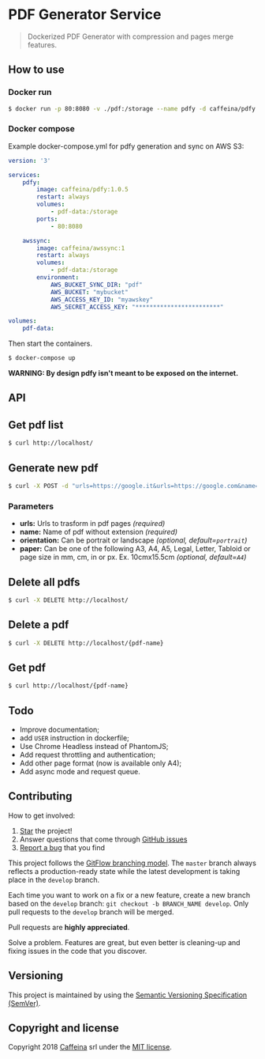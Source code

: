 # PDF Generator Service
> Dockerized PDF Generator with compression and pages merge features.

## How to use

### Docker run

```bash
$ docker run -p 80:8080 -v ./pdf:/storage --name pdfy -d caffeina/pdfy:1
```

### Docker compose

Example docker-compose.yml for pdfy generation and sync on AWS S3:

```yaml
version: '3'

services:
    pdfy:
        image: caffeina/pdfy:1.0.5
        restart: always
        volumes:
            - pdf-data:/storage
        ports:
            - 80:8080

    awssync:
        image: caffeina/awssync:1
        restart: always
        volumes:
            - pdf-data:/storage
        environment:
            AWS_BUCKET_SYNC_DIR: "pdf"
            AWS_BUCKET: "mybucket"
            AWS_ACCESS_KEY_ID: "myawskey"
            AWS_SECRET_ACCESS_KEY: "************************"

volumes:
    pdf-data:
```

Then start the containers.

```bash
$ docker-compose up
```

**WARNING: By design pdfy isn't meant to be exposed on the internet.**


## API

## Get pdf list

```bash
$ curl http://localhost/
```

## Generate new pdf

```bash
$ curl -X POST -d "urls=https://google.it&urls=https://google.com&name=google&orientation=portrait" http://localhost/
```

### Parameters

- **urls:** Urls to trasform in pdf pages *(required)*
- **name:** Name of pdf without extension *(required)*
- **orientation:** Can be portrait or landscape *(optional, default=`portrait`)*
- **paper:** Can be one of the following A3, A4, A5, Legal, Letter, Tabloid or page size in mm, cm, in or px. Ex. 10cmx15.5cm *(optional, default=`A4`)*

## Delete all pdfs

```bash
$ curl -X DELETE http://localhost/
```

## Delete a pdf

```bash
$ curl -X DELETE http://localhost/{pdf-name}
```

## Get pdf

```bash
$ curl http://localhost/{pdf-name}
```

## Todo

- Improve documentation;
- add `USER` instruction in dockerfile;
- Use Chrome Headless instead of PhantomJS;
- Add request throttling and authentication;
- Add other page format (now is available only A4);
- Add async mode and request queue.


## Contributing

How to get involved:

1. [Star](https://github.com/gadiener/docker-pdfy/stargazers) the project!
2. Answer questions that come through [GitHub issues](https://github.com/gadiener/docker-pdfy/issues?state=open)
3. [Report a bug](https://github.com/gadiener/docker-pdfy/issues/new) that you find

This project follows the [GitFlow branching model](http://nvie.com/posts/a-successful-git-branching-model). The ```master``` branch always reflects a production-ready state while the latest development is taking place in the ```develop``` branch.

Each time you want to work on a fix or a new feature, create a new branch based on the ```develop``` branch: ```git checkout -b BRANCH_NAME develop```. Only pull requests to the ```develop``` branch will be merged.

Pull requests are **highly appreciated**.

Solve a problem. Features are great, but even better is cleaning-up and fixing issues in the code that you discover.


## Versioning

This project is maintained by using the [Semantic Versioning Specification (SemVer)](http://semver.org).


## Copyright and license

Copyright 2018 [Caffeina](http://caffeina.com) srl under the [MIT license](LICENSE.md).